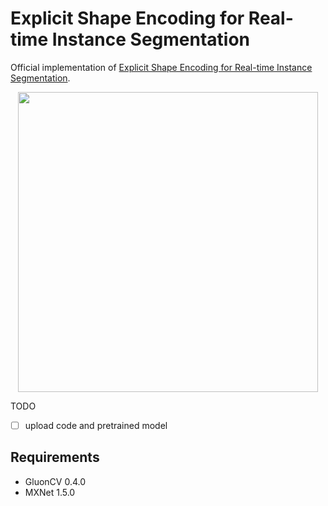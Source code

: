 # Explicit Shape Encoding for Real-time Instance Segmentation

Official implementation of [Explicit Shape Encoding for Real-time Instance Segmentation](http://mvig.sjtu.edu.cn/research/fastseg/fastseg.pdf).

<p align='center'>
    <img src="quality.png", width="480">
</p>

TODO

- [ ] upload code and pretrained model

## Requirements

- GluonCV 0.4.0
- MXNet 1.5.0


